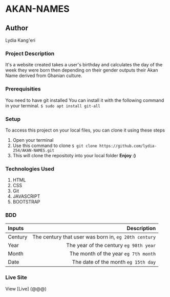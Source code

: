 # AKAN-NAMES
## Author
Lydia Kang'eri
### Project Description
It's a website created takes a user's birthday and calculates the day of the week they were born then depending on their gender outputs their Akan Name derived from Ghanian culture.
### Prerequisities
You need to have git installed
You can install it with the following command in your terminal.
`$ sudo apt install git-all`
### Setup
To access this project on your local files, you can clone it using these steps
1. Open your terminal
2. Use this command to clone `$ git clone https://github.com/lydia-254/AKAN-NAMES.git`
3. This will clone the repositoty into your local folder
 __Enjoy :)__
### Technologies Used
1. HTML
2. CSS
3. Git
4. JAVASCRIPT
5. BOOTSTRAP
### BDD
| Inputs | Description |
|:---        |          ---: |
| Century  | The century that user was born in, ``eg 20th century``|
| Year   | The year of the century ``eg 98th year``  |
| Month  | The month of the year ``eg 7th month``  |
| Date   | The date of the month ``eg 15th day`` |
### Live Site
View [Live] (@@@)

